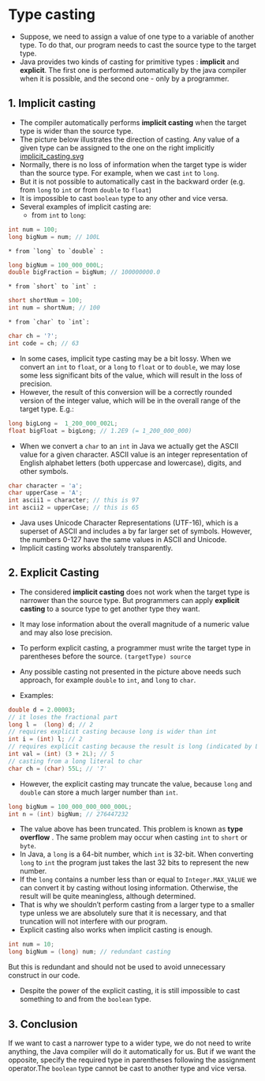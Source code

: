# Type casting
* Suppose, we need to assign a value of one type to a variable of another type. To do that, our program needs to cast the source type to the target type.
* Java provides two kinds of casting for primitive types : **implicit** and **explicit**. The first one is performed automatically by the java compiler when it is possible, and the second one - only by a programmer.


## 1. Implicit casting
* The compiler automatically performs **implicit casting** when the target type is wider than the source type. 
* The picture below illustrates the direction of casting. Any value of a given type can be assigned to the one on the right implicitly
<a href='(20)%20Type%20casting/implicit_casting.svg'>implicit_casting.svg</a>
* Normally, there is no loss of information when the target type is wider than the source type. For example, when we cast `int` to `long`.
* But it is not possible to automatically cast in the backward order (e.g. from `long` to `int` or from `double` to `float`)
* It is impossible to cast `boolean` type to any other and vice versa.
* Several examples of implicit casting are:
	* from `int` to `long`:
```java
int num = 100;
long bigNum = num; // 100L 
```
	* from `long` to `double` :
```java
long bigNum = 100_000_000L;
double bigFraction = bigNum; // 100000000.0 
```
	* from `short` to `int` :
```java
short shortNum = 100;
int num = shortNum; // 100 
```
	* from `char` to `int`:
```java
char ch = '?';
int code = ch; // 63 
```
* In some cases, implicit type casting may be a bit lossy. When we convert an `int` to `float`, or a `long` to `float` or to `double`, we may lose some less significant bits of the value, which will result in the loss of precision.
* However, the result of this conversion will be a correctly rounded version of the integer value, which will be in the overall range of the target type. E.g.:
```java
long bigLong =  1_200_000_002L;
float bigFloat = bigLong; // 1.2E9 (= 1_200_000_000) 
```
* When we convert a `char` to an `int` in Java we actually get the ASCII value for a given character. ASCII value is an integer representation of English alphabet letters (both uppercase and lowercase), digits, and other symbols.
```java
char character = 'a';
char upperCase = 'A';
int ascii1 = character; // this is 97
int ascii2 = upperCase; // this is 65 
```
* Java uses Unicode Character Representations (UTF-16), which is a superset of ASCII and includes a by far larger set of symbols. However,  the numbers 0-127 have the same values in ASCII and Unicode.
* Implicit casting works absolutely transparently.

## 2. Explicit Casting
* The considered **implicit casting** does not work when the target type is narrower than the source type. But programmers can apply **explicit casting** to a source type to get another type they want.
* It may lose information about the overall magnitude of a numeric value and may also lose precision.
* To perform explicit casting, a programmer must write the target type in parentheses before the source.
	`(targetType) source`

* Any possible casting not presented in the picture above needs such approach, for example `double` to `int`, and `long` to `char`.
* Examples:
```java
double d = 2.00003;
// it loses the fractional part
long l =  (long) d; // 2
// requires explicit casting because long is wider than int
int i = (int) l; // 2 
// requires explicit casting because the result is long (indicated by L)
int val = (int) (3 + 2L); // 5
// casting from a long literal to char
char ch = (char) 55L; // '7' 
```
* However, the explicit casting may truncate the value, because `long` and `double` can store a much larger number than `int`.
```java
long bigNum = 100_000_000_000_000L;
int n = (int) bigNum; // 276447232 
```
* The value above has been truncated. This problem is known as **type overflow** . The same problem may occur when casting `int` to `short` or `byte`.
* In Java, a `long` is a 64-bit number, which `int` is 32-bit. When converting `long` to `int` the program just takes the last 32 bits to represent the new number.
* If the `long` contains a number less than or equal to `Integer.MAX_VALUE` we can convert it by casting without losing information. Otherwise, the result will be quite meaningless, although determined.
* That is why we shouldn’t perform casting from a larger type to a smaller type unless we are absolutely sure that it is necessary, and that truncation will not interfere with our program.
* Explicit casting also works when implicit casting is enough.
```java
int num = 10;
long bigNum = (long) num; // redundant casting 
```
But this is redundant and should not be used to avoid unnecessary construct in our code.
* Despite the power of the explicit casting, it is still impossible to cast something to and from the `boolean` type.

## 3. Conclusion
If we want to cast a narrower type to a wider type, we do not need to write anything, the Java compiler will do it automatically for us. But if we want the opposite, specify the required type in parentheses following the assignment operator.The `boolean` type cannot be cast to another type and vice versa.
